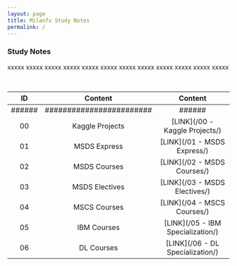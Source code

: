 ```yaml
---
layout: page
title: Milanfx Study Notes
permalink: /
---
```


### Study Notes

xxxxx xxxxx xxxxx
xxxxx xxxxx xxxxx
xxxxx xxxxx xxxxx
xxxxx xxxxx xxxxx

<br>

| ID   | Content | Content |
|:----:|:-------:|:-------:|
|######|########################|######|
| 00   | Kaggle Projects | [LINK](/00 - Kaggle Projects/)    |
| 01   | MSDS Express    | [LINK](/01 - MSDS Express/)       |
| 02   | MSDS Courses    | [LINK](/02 - MSDS Courses/)       |
| 03   | MSDS Electives  | [LINK](/03 - MSDS Electives/)     |
| 04   | MSCS Courses    | [LINK](/04 - MSCS Courses/)       |
| 05   | IBM Courses     | [LINK](/05 - IBM Specialization/) |
| 06   | DL Courses      | [LINK](/06 - DL Specialization/)  |


